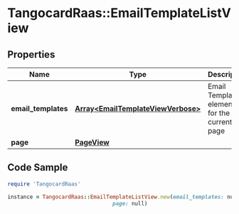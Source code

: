 # TangocardRaas::EmailTemplateListView

## Properties

Name | Type | Description | Notes
------------ | ------------- | ------------- | -------------
**email_templates** | [**Array&lt;EmailTemplateViewVerbose&gt;**](EmailTemplateViewVerbose.md) | Email Template elements for the current page | 
**page** | [**PageView**](PageView.md) |  | 

## Code Sample

```ruby
require 'TangocardRaas'

instance = TangocardRaas::EmailTemplateListView.new(email_templates: null,
                                 page: null)
```


